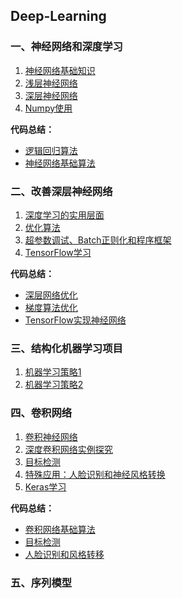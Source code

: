Deep-Learning
---

### 一、神经网络和深度学习

1. [神经网络基础知识](./html/1.1.html)
2. [浅层神经网络](./html/1.2.html)
3. [深层神经网络](./html/1.3.html)
4. [Numpy使用](./html/1.4.html)

**代码总结：**

- [逻辑回归算法](./code/1.1.html)
- [神经网络基础算法](./code/1.2.html)

### 二、改善深层神经网络

1. [深度学习的实用层面](./html/2.1.html)
2. [优化算法](./html/2.2.html)
3. [超参数调试、Batch正则化和程序框架](./html/2.3.html)
4. [TensorFlow学习](./html/2.4.html)

**代码总结：**

- [深层网络优化](./code/2.1.html)
- [梯度算法优化](./code/2.2.html)
- [TensorFlow实现神经网络](./code/2.3.html)

### 三、结构化机器学习项目

1. [机器学习策略1](./html/3.1.html)
2. [机器学习策略2](./html/3.2.html)

### 四、卷积网络

1. [卷积神经网络](./html/4.1.html)
2. [深度卷积网络实例探究](./html/4.2.html)
3. [目标检测](./html/4.3.html)
4. [特殊应用：人脸识别和神经风格转换](./html/4.4.html)
5. [Keras学习](./html/4.5.html)

**代码总结：**

- [卷积网络基础算法](./code/4.1.html)
- [目标检测](./code/4.2.html)
- [人脸识别和风格转移](./code/4.3.html)

### 五、序列模型

 